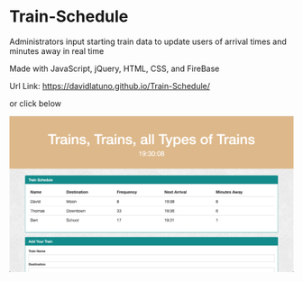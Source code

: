 # Train-Schedule

Administrators input starting train data to update users of arrival times and minutes away in real time

Made with JavaScript, jQuery, HTML, CSS, and FireBase

Url Link: https://davidlatuno.github.io/Train-Schedule/

or click below

[![deployed](assets/images/Train-Schedule.png)](https://davidlatuno.github.io/Train-Schedule/)
